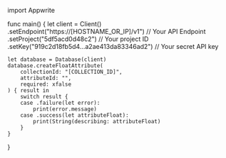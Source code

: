 import Appwrite

func main() {
    let client = Client()
      .setEndpoint("https://[HOSTNAME_OR_IP]/v1") // Your API Endpoint
      .setProject("5df5acd0d48c2") // Your project ID
      .setKey("919c2d18fb5d4...a2ae413da83346ad2") // Your secret API key

    let database = Database(client)
    database.createFloatAttribute(
        collectionId: "[COLLECTION_ID]",
        attributeId: "",
        required: xfalse
    ) { result in
        switch result {
        case .failure(let error):
            print(error.message)
        case .success(let attributeFloat):
            print(String(describing: attributeFloat)
        }
    }
}
